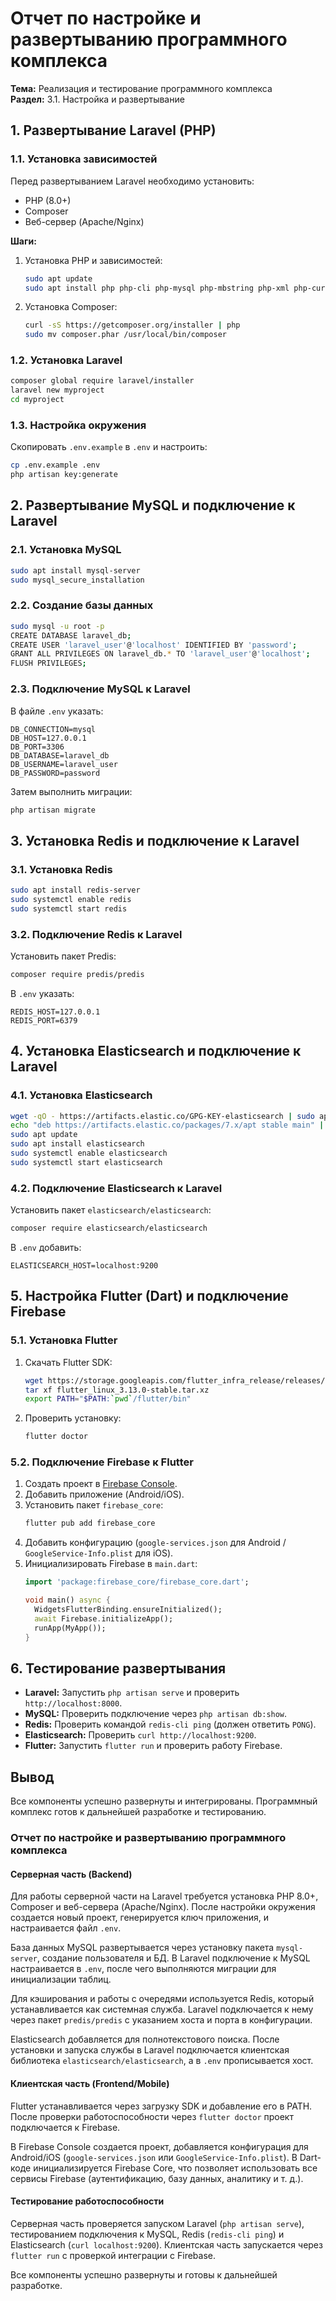 # **Отчет по настройке и развертыванию программного комплекса**  
**Тема:** Реализация и тестирование программного комплекса  
**Раздел:** 3.1. Настройка и развертывание  

## **1. Развертывание Laravel (PHP)**  

### **1.1. Установка зависимостей**  
Перед развертыванием Laravel необходимо установить:  
- PHP (8.0+)  
- Composer  
- Веб-сервер (Apache/Nginx)  

**Шаги:**  
1. Установка PHP и зависимостей:  
   ```bash
   sudo apt update
   sudo apt install php php-cli php-mysql php-mbstring php-xml php-curl php-zip
   ```  
2. Установка Composer:  
   ```bash
   curl -sS https://getcomposer.org/installer | php
   sudo mv composer.phar /usr/local/bin/composer
   ```  

### **1.2. Установка Laravel**  
```bash
composer global require laravel/installer
laravel new myproject
cd myproject
```  

### **1.3. Настройка окружения**  
Скопировать `.env.example` в `.env` и настроить:  
```bash
cp .env.example .env
php artisan key:generate
```  

## **2. Развертывание MySQL и подключение к Laravel**  

### **2.1. Установка MySQL**  
```bash
sudo apt install mysql-server
sudo mysql_secure_installation
```  

### **2.2. Создание базы данных**  
```bash
sudo mysql -u root -p
CREATE DATABASE laravel_db;
CREATE USER 'laravel_user'@'localhost' IDENTIFIED BY 'password';
GRANT ALL PRIVILEGES ON laravel_db.* TO 'laravel_user'@'localhost';
FLUSH PRIVILEGES;
```  

### **2.3. Подключение MySQL к Laravel**  
В файле `.env` указать:  
```env
DB_CONNECTION=mysql
DB_HOST=127.0.0.1
DB_PORT=3306
DB_DATABASE=laravel_db
DB_USERNAME=laravel_user
DB_PASSWORD=password
```  

Затем выполнить миграции:  
```bash
php artisan migrate
```  

## **3. Установка Redis и подключение к Laravel**  

### **3.1. Установка Redis**  
```bash
sudo apt install redis-server
sudo systemctl enable redis
sudo systemctl start redis
```  

### **3.2. Подключение Redis к Laravel**  
Установить пакет Predis:  
```bash
composer require predis/predis
```  

В `.env` указать:  
```env
REDIS_HOST=127.0.0.1
REDIS_PORT=6379
```  

## **4. Установка Elasticsearch и подключение к Laravel**  

### **4.1. Установка Elasticsearch**  
```bash
wget -qO - https://artifacts.elastic.co/GPG-KEY-elasticsearch | sudo apt-key add -
echo "deb https://artifacts.elastic.co/packages/7.x/apt stable main" | sudo tee /etc/apt/sources.list.d/elastic-7.x.list
sudo apt update
sudo apt install elasticsearch
sudo systemctl enable elasticsearch
sudo systemctl start elasticsearch
```  

### **4.2. Подключение Elasticsearch к Laravel**  
Установить пакет `elasticsearch/elasticsearch`:  
```bash
composer require elasticsearch/elasticsearch
```  

В `.env` добавить:  
```env
ELASTICSEARCH_HOST=localhost:9200
```  

## **5. Настройка Flutter (Dart) и подключение Firebase**  

### **5.1. Установка Flutter**  
1. Скачать Flutter SDK:  
   ```bash
   wget https://storage.googleapis.com/flutter_infra_release/releases/stable/linux/flutter_linux_3.13.0-stable.tar.xz
   tar xf flutter_linux_3.13.0-stable.tar.xz
   export PATH="$PATH:`pwd`/flutter/bin"
   ```  
2. Проверить установку:  
   ```bash
   flutter doctor
   ```  

### **5.2. Подключение Firebase к Flutter**  
1. Создать проект в [Firebase Console](https://console.firebase.google.com).  
2. Добавить приложение (Android/iOS).  
3. Установить пакет `firebase_core`:  
   ```bash
   flutter pub add firebase_core
   ```  
4. Добавить конфигурацию (`google-services.json` для Android / `GoogleService-Info.plist` для iOS).  
5. Инициализировать Firebase в `main.dart`:  
   ```dart
   import 'package:firebase_core/firebase_core.dart';
   
   void main() async {
     WidgetsFlutterBinding.ensureInitialized();
     await Firebase.initializeApp();
     runApp(MyApp());
   }
   ```  

## **6. Тестирование развертывания**  
- **Laravel:** Запустить `php artisan serve` и проверить `http://localhost:8000`.  
- **MySQL:** Проверить подключение через `php artisan db:show`.  
- **Redis:** Проверить командой `redis-cli ping` (должен ответить `PONG`).  
- **Elasticsearch:** Проверить `curl http://localhost:9200`.  
- **Flutter:** Запустить `flutter run` и проверить работу Firebase.  

## **Вывод**  
Все компоненты успешно развернуты и интегрированы. Программный комплекс готов к дальнейшей разработке и тестированию.

### **Отчет по настройке и развертыванию программного комплекса**  

#### **Серверная часть (Backend)**  
Для работы серверной части на Laravel требуется установка PHP 8.0+, Composer и веб-сервера (Apache/Nginx). После настройки окружения создается новый проект, генерируется ключ приложения, и настраивается файл `.env`.  

База данных MySQL развертывается через установку пакета `mysql-server`, создание пользователя и БД. В Laravel подключение к MySQL настраивается в `.env`, после чего выполняются миграции для инициализации таблиц.  

Для кэширования и работы с очередями используется Redis, который устанавливается как системная служба. Laravel подключается к нему через пакет `predis/predis` с указанием хоста и порта в конфигурации.  

Elasticsearch добавляется для полнотекстового поиска. После установки и запуска службы в Laravel подключается клиентская библиотека `elasticsearch/elasticsearch`, а в `.env` прописывается хост.  

#### **Клиентская часть (Frontend/Mobile)**  
Flutter устанавливается через загрузку SDK и добавление его в PATH. После проверки работоспособности через `flutter doctor` проект подключается к Firebase.  

В Firebase Console создается проект, добавляется конфигурация для Android/iOS (`google-services.json` или `GoogleService-Info.plist`). В Dart-коде инициализируется Firebase Core, что позволяет использовать все сервисы Firebase (аутентификацию, базу данных, аналитику и т. д.).  

#### **Тестирование работоспособности**  
Серверная часть проверяется запуском Laravel (`php artisan serve`), тестированием подключения к MySQL, Redis (`redis-cli ping`) и Elasticsearch (`curl localhost:9200`). Клиентская часть запускается через `flutter run` с проверкой интеграции с Firebase.  

Все компоненты успешно развернуты и готовы к дальнейшей разработке.